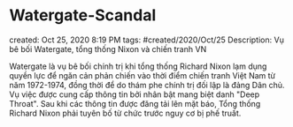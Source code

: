 ---
---

# Watergate-Scandal

created: Oct 25, 2020 8:19 PM
tags: #created/2020/Oct/25
Description: Vụ bê bối Watergate, tổng thống Nixon và chiến tranh VN

Watergate là vụ bê bối chính trị khi tổng thống Richard Nixon lạm dụng quyền lực để ngăn cản phản chiến vào thời điểm chiến tranh Việt Nam từ năm 1972-1974, đồng thời để do thám phe chính trị đối lập là đảng Dân chủ. Vụ việc được cung cấp thông tin bởi nhân bật mang biệt danh "Deep Throat". Sau khi các thông tin được đăng tải lên mặt báo, Tổng thống Richard Nixon phải tuyên bố từ chức trước nguy cơ bị phế truất.